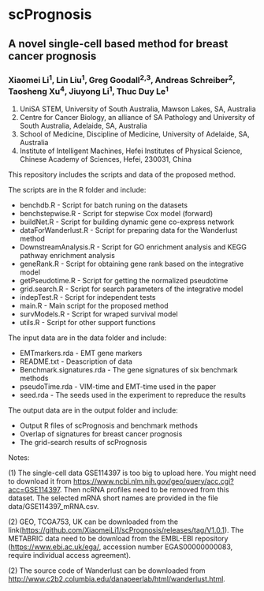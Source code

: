 # scPrognosis 
## A novel single-cell based method for breast cancer prognosis
### Xiaomei Li<sup>1</sup>, Lin Liu<sup>1</sup>, Greg Goodall<sup>2,3</sup>, Andreas Schreiber<sup>2</sup>, Taosheng Xu<sup>4</sup>, Jiuyong Li<sup>1</sup>, Thuc Duy Le<sup>1</sup>

1. UniSA STEM, University of South Australia, Mawson Lakes, SA, Australia
2. Centre for Cancer Biology, an alliance of SA Pathology and University of South Australia, Adelaide, SA, Australia
3. School of Medicine, Discipline of Medicine, University of Adelaide, SA, Australia
4. Institute of Intelligent Machines, Hefei Institutes of Physical Science, Chinese Academy of Sciences, Hefei, 230031, China

This repository includes the scripts and data of the proposed method. 

The scripts are in the R folder and include:

- benchdb.R - Script for batch runing on the datasets
- benchstepwise.R - Script for stepwise Cox model (forward)
- buildNet.R - Script for building dynamic gene co-express network
- dataForWanderlust.R - Script for preparing data for the Wanderlust method
- DownstreamAnalysis.R - Script for GO enrichment analysis and KEGG pathway enrichment analysis
- geneRank.R - Script for obtaining gene rank based on the integrative model
- getPseudotime.R - Script for getting the normalized pseudotime
- grid.search.R - Script for search parameters of the integrative model
- indepTest.R - Script for independent tests
- main.R - Main script for the proposed method
- survModels.R - Script for wraped survival model
- utils.R - Script for other support functions

The input data are in the data folder and include:
- EMTmarkers.rda - EMT gene markers
- README.txt - Deascription of data
- Benchmark.signatures.rda - The gene signatures of six benchmark methods
- pseudoTime.rda - VIM-time and EMT-time used in the paper
- seed.rda - The seeds used in the experiment to repreduce the results

The output data are in the output folder and include:
- Output R files of scPrognosis and benchmark methods
- Overlap of signatures for breast cancer prognosis
- The grid-search results of scPrognosis

Notes:

(1) The single-cell data GSE114397 is too big to upload here. You might need to download it from https://www.ncbi.nlm.nih.gov/geo/query/acc.cgi?acc=GSE114397. Then ncRNA profiles need to be removed from this dataset. The selected mRNA short names are provided in the file data/GSE114397_mRNA.csv.

(2) GEO, TCGA753, UK can be downloaded from the link(https://github.com/XiaomeiLi1/scPrognosis/releases/tag/V1.0.1). The METABRIC data need to be download from the EMBL-EBI repository (https://www.ebi.ac.uk/ega/, accession number EGAS00000000083, require individual access agreement).

(2) The source code of Wanderlust can be downloaded from http://www.c2b2.columbia.edu/danapeerlab/html/wanderlust.html.
